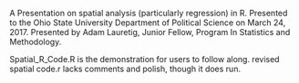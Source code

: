 A Presentation on spatial analysis (particularly regression) in R.  Presented to the Ohio State University Department of Political Science on March 24, 2017.  Presented by Adam Lauretig, Junior Fellow, Program In Statistics and Methodology.

Spatial_R_Code.R is the demonstration for users to follow along.
revised spatial code.r lacks comments and polish, though it does run.
